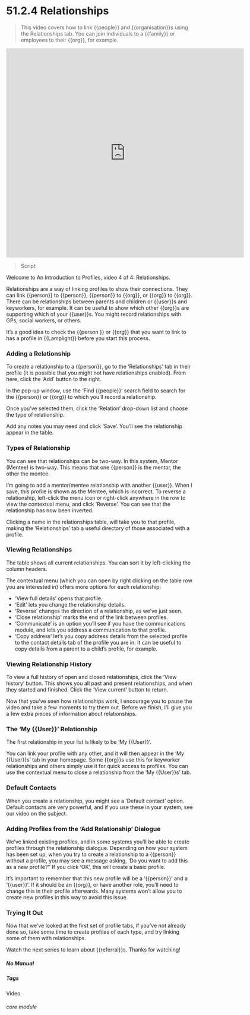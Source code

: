 # 51.2.4 Relationships

> This video covers how to link {{people}} and {{organisation}}s using the Relationships tab. You can join individuals to a {{family}} or employees to their {{org}}, for example.

<iframe width="640" height="564" src="https://player.vimeo.com/video/279238968" frameborder="0" allowFullScreen mozallowfullscreen webkitAllowFullScreen></iframe>

> Script

Welcome to An Introduction to Profiles, video 4 of 4: Relationships.

Relationships are a way of linking profiles to show their connections. They can link {{person}} to {{person}}, {{person}} to {{org}}, or {{org}} to {{org}}. There can be relationships between parents and children or {{user}}s and keyworkers, for example. It can be useful to show which other {{org}}s are supporting which of your {{user}}s. You might record relationships with GPs, social workers, or others.

It’s a good idea to check the {{person }} or {{org}} that you want to link to has a profile in {{Lamplight}} before you start this process.

### Adding a Relationship

To create a relationship to a {{person}}, go to the ‘Relationships’ tab in their profile (it is possible that you might not have relationships enabled). From here, click the ‘Add’ button to the right.

In the pop-up window, use the ‘Find {{people}}’ search field to search for the {{person}} or {{org}} to which you’ll record a relationship.

Once you’ve selected them, click the ‘Relation’ drop-down list and choose the type of relationship.

Add any notes you may need and click ‘Save’. You’ll see the relationship appear in the table.

### Types of Relationship

You can see that relationships can be two-way. In this system, Mentor (Mentee) is two-way. This means that one {{person}} is the mentor, the other the mentee.

I’m going to add a mentor/mentee relationship with another {{user}}. When I save, this profile is shown as the Mentee, which is incorrect. To reverse a relationship, left-click the menu icon or right-click anywhere in the row to view the contextual menu, and click ‘Reverse’. You can see that the relationship has now been inverted.

Clicking a name in the relationships table, will take you to that profile, making the ‘Relationships’ tab a useful directory of those associated with a profile.

### Viewing Relationships

The table shows all current relationships. You can sort it by left-clicking the column headers.

The contextual menu (which you can open by right clicking on the table row you are interested in) offers more options for each relationship:
- ‘View full details’ opens that profile.
- ‘Edit’ lets you change the relationship details.
- ‘Reverse’ changes the direction of a relationship, as we’ve just seen.
- ‘Close relationship’ marks the end of the link between profiles.
- ‘Communicate’ is an option you’ll see if you have the communications module, and lets you address a communication to that profile.
- ‘Copy address’ let’s you copy address details from the selected profile to the contact details tab of the profile you are in. It can be useful to copy details from a parent to a child’s profile, for example.

### Viewing Relationship History

To view a full history of open and closed relationships, click the ‘View history’ button. This shows you all past and present relationships, and when they started and finished. Click the ‘View current’ button to return.

Now that you’ve seen how relationships work, I encourage you to pause the video and take a few moments to try them out.
Before we finish, I’ll give you a few extra pieces of information about relationships.

### The ‘My {{User}}’ Relationship

The first relationship in your list is likely to be ‘My {{User}}’.

You can link your profile with any other, and it will then appear in the ‘My {{User}}s’ tab in your homepage. Some {{org}}s use this for keyworker relationships and others simply use it for quick access to profiles. You can use the contextual menu to close a relationship from the ‘My {{User}}s’ tab.

### Default Contacts

When you create a relationship, you might see a ‘Default contact’ option. Default contacts are very powerful, and if you use these in your system, see our video on the subject.

### Adding Profiles from the ‘Add Relationship’ Dialogue

We’ve linked existing profiles, and in some systems you’ll be able to create profiles through the relationship dialogue. Depending on how your system has been set up, when you try to create a relationship to a {{person}} without a profile, you may see a message asking, ‘Do you want to add this as a new profile?’’ If you click ‘OK’, this will create a basic profile.

It’s important to remember that this new profile will be a ‘{{person}}’ and a ‘{{user}}’. If it should be an {{org}}, or have another role, you’ll need to change this in their profile afterwards. Many systems won’t allow you to create new profiles in this way to avoid this issue.

### Trying It Out

Now that we’ve looked at the first set of profile tabs, if you’ve not already done so, take some time to create profiles of each type, and try linking some of them with relationships.

Watch the next series to learn about {{referral}}s. Thanks for watching!


##### No Manual

##### Tags
Video

###### core module
